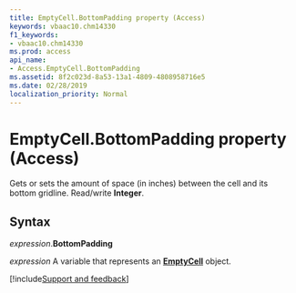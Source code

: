 ```yaml
---
title: EmptyCell.BottomPadding property (Access)
keywords: vbaac10.chm14330
f1_keywords:
- vbaac10.chm14330
ms.prod: access
api_name:
- Access.EmptyCell.BottomPadding
ms.assetid: 8f2c023d-8a53-13a1-4809-4808958716e5
ms.date: 02/28/2019
localization_priority: Normal
---
```



# EmptyCell.BottomPadding property (Access)

Gets or sets the amount of space (in inches) between the cell and its bottom gridline. Read/write **Integer**.


## Syntax

_expression_.**BottomPadding**

_expression_ A variable that represents an **[EmptyCell](Access.EmptyCell.md)** object.



[!include[Support and feedback](~/includes/feedback-boilerplate.md)]